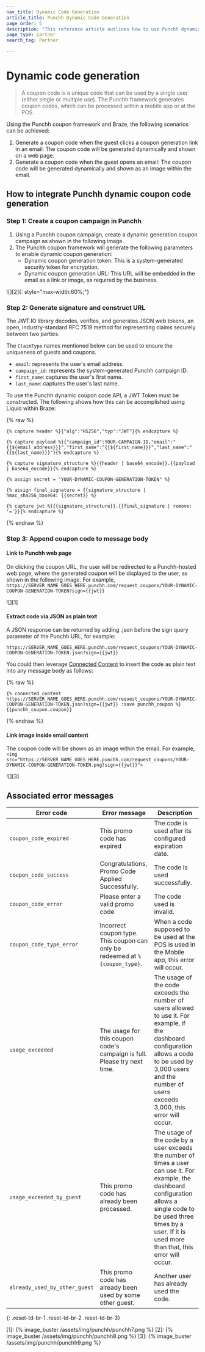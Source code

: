 ```yaml
---
nav_title: Dynamic Code Generation
article_title: Punchh Dynamic Code Generation
page_order: 5
description: "This reference article outlines how to use Punchh dynamic code generation in Braze."
page_type: partner
search_tag: Partner

---
```


# Dynamic code generation

> A coupon code is a unique code that can be used by a single user (either single or multiple use). The Punchh framework generates coupon codes, which can be processed within a mobile app or at the POS.

Using the Punchh coupon framework and Braze, the following scenarios can be achieved:
1. Generate a coupon code when the guest clicks a coupon generation link in an email: The coupon code will be generated dynamically and shown on a web page.
2. Generate a coupon code when the guest opens an email: The coupon code will be generated dynamically and shown as an image within the email.

## How to integrate Punchh dynamic coupon code generation

### Step 1: Create a coupon campaign in Punchh

1. Using a Punchh coupon campaign, create a dynamic generation coupon campaign as shown in the following image.
2. The Punchh coupon framework will generate the following parameters to enable dynamic coupon generation: 
    - Dynamic coupon generation token: This is a system-generated security token for encryption.
    - Dynamic coupon generation URL: This URL will be embedded in the email as a link or image, as required by the business.

![][2]{: style="max-width:60%;"}    

### Step 2: Generate signature and construct URL

The JWT.IO library decodes, verifies, and generates JSON web tokens, an open, industry-standard RFC 7519 method for representing claims securely between two parties. 

The `ClaimType` names mentioned below can be used to ensure the uniqueness of guests and coupons.
- `email`: represents the user's email address. 
- `campaign_id`: represents the system-generated Punchh campaign ID. 
- `first_name`: captures the user's first name. 
- `last_name`: captures the user's last name.

To use the Punchh dynamic coupon code API, a JWT Token must be constructed. The following shows how this can be accomplished using Liquid within Braze:

{% raw %}
```liquid
{% capture header %}{"alg":"HS256","typ":"JWT"}{% endcapture %}

{% capture payload %}{"campaign_id":YOUR-CAMPAIGN-ID,"email":"{{${email_address}}}","first_name":"{{${first_name}}}","last_name":"{{${last_name}}}"}{% endcapture %}

{% capture signature_structure %}{{header | base64_encode}}.{{payload | base64_encode}}{% endcapture %}

{% assign secret = "YOUR-DYNAMIC-COUPON-GENERATION-TOKEN" %}

{% assign final_signature = {{signature_structure | hmac_sha256_base64: {{secret}} %}

{% capture jwt %}{{signature_structure}}.{{final_signature | remove: '='}}{% endcapture %}
```
{% endraw %} 
### Step 3: Append coupon code to message body

#### Link to Punchh web page

On clicking the coupon URL, the user will be redirected to a Punchh-hosted web page, where the generated coupon will be displayed to the user, as shown in the following image. For example,
`https://SERVER_NAME_GOES_HERE.punchh.com/request_coupons/YOUR-DYNAMIC-COUPON-GENERATION-TOKEN?sign={{jwt}}`

![][1]

#### Extract code via JSON as plain text

A JSON response can be returned by adding .json before the sign query parameter of the Punchh URL, for example:

`https://SERVER_NAME_GOES_HERE.punchh.com/request_coupons/YOUR-DYNAMIC-COUPON-GENERATION-TOKEN.json?sign={{jwt}}`

You could then leverage [Connected Content](https://www.braze.com/docs/user_guide/personalization_and_dynamic_content/connected_content/making_an_api_call/) to insert the code as plain text into any message body as follows:

{% raw %}
```liquid
{% connected_content https://SERVER_NAME_GOES_HERE.punchh.com/request_coupons/YOUR-DYNAMIC-COUPON-GENERATION-TOKEN.json?sign={{jwt}} :save punchh_coupon %}
{{punchh_coupon.coupon}}
```
{% endraw %}

#### Link image inside email content

The coupon code will be shown as an image within the email. For example,
`<img src="https://SERVER_NAME_GOES_HERE.punchh.com/request_coupons/YOUR-DYNAMIC-COUPON-GENERATION-TOKEN.png?sign={{jwt}}">`

![][3]

## Associated error messages

| Error code | Error message | Description |
| --- | --- | --- |
| `coupon_code_expired` | This promo code has expired | The code is used after its configured expiration date. |
| `coupon_code_success` | Congratulations, Promo Code Applied Successfully. | The code is used successfully. |
| `coupon_code_error` | Please enter a valid promo code | The code used is invalid. |
| `coupon_code_type_error` | Incorrect coupon type. This coupon can only be redeemed at `%{coupon_type}`. | When a code supposed to be used at the POS is used in the Mobile app, this error will occur. |
| `usage_exceeded` | The usage for this coupon code's campaign is full. Please try next time. | The usage of the code exceeds the number of users allowed to use it. For example, if the dashboard configuration allows a code to be used by 3,000 users and the number of users exceeds 3,000, this error will occur. |
| `usage_exceeded_by_guest` | This promo code has already been processed. | The usage of the code by a user exceeds the number of times a user can use it. For example, the dashboard configuration allows a single code to be used three times by a user. If it is used more than that, this error will occur. |
| `already_used_by_other_guest` | This promo code has already been used by some other guest. | Another user has already used the code. |
{: .reset-td-br-1 .reset-td-br-2 .reset-td-br-3}

[1]: {% image_buster /assets/img/punchh/punchh7.png %}
[2]: {% image_buster /assets/img/punchh/punchh8.png %}
[3]: {% image_buster /assets/img/punchh/punchh9.png %}
